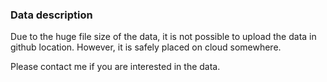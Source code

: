 ### Data description

Due to the huge file size of the data, it is not possible to upload the data in github location. However, it is safely placed on cloud somewhere.

Please contact me if you are interested in the data.